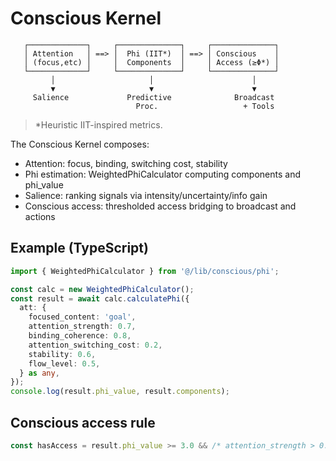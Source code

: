 # Conscious Kernel

```
   ┌─────────────┐     ┌──────────────┐     ┌──────────────┐
   │ Attention   │ ==> │  Phi (IIT*)  │ ==> │ Conscious    │
   │ (focus,etc) │     │  Components  │     │ Access (≥Φ*) │
   └─────────────┘     └──────────────┘     └──────────────┘
         │                     │                      │
         ▼                     ▼                      ▼
     Salience             Predictive              Broadcast
                            Proc.                   + Tools
```

> *Heuristic IIT-inspired metrics.

The Conscious Kernel composes:

- Attention: focus, binding, switching cost, stability
- Phi estimation: WeightedPhiCalculator computing components and phi_value
- Salience: ranking signals via intensity/uncertainty/info gain
- Conscious access: thresholded access bridging to broadcast and actions

## Example (TypeScript)

```ts
import { WeightedPhiCalculator } from '@/lib/conscious/phi';

const calc = new WeightedPhiCalculator();
const result = await calc.calculatePhi({
  att: {
    focused_content: 'goal',
    attention_strength: 0.7,
    binding_coherence: 0.8,
    attention_switching_cost: 0.2,
    stability: 0.6,
    flow_level: 0.5,
  } as any,
});
console.log(result.phi_value, result.components);
```

## Conscious access rule

```ts
const hasAccess = result.phi_value >= 3.0 && /* attention_strength > 0.45 */ true;
```

